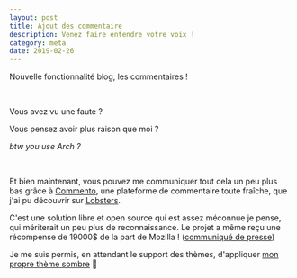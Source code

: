 ```yaml
---
layout: post
title: Ajout des commentaire
description: Venez faire entendre votre voix !
category: meta
date: 2019-02-26
---
```


Nouvelle fonctionnalité blog, les commentaires !

<br>

Vous avez vu une faute ?

Vous pensez avoir plus raison que moi ?

_btw you use Arch ?_

<br>

Et bien maintenant, vous pouvez me communiquer tout cela un peu plus bas grâce à [Commento][commento], une plateforme de commentaire toute fraîche, que j'ai pu découvrir sur [Lobsters][lobsters].

C'est une solution libre et open source qui est assez méconnue je pense, qui mériterait un peu plus de reconnaissance. Le projet a même reçu une récompense de 19000$ de la part de Mozilla ! ([communiqué de presse][mozilla-press])

Je me suis permis, en attendant le support des thèmes, d'appliquer [mon propre thème sombre][commento-dark] 🙂

[commento]: https://commento.io/
[lobsters]: https://lobste.rs/
[mozilla-press]: https://blog.mozilla.org/blog/2018/01/23/moss-q4-supporting-python-ecosystem/
[commento-dark]: https://github.com/MattMattV/blog/commit/e6239d156f61821d0908ad90c1fab77b0fca0d2d